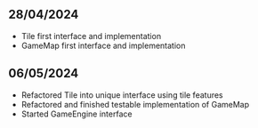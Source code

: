 ## 28/04/2024
- Tile first interface and implementation
- GameMap first interface and implementation

## 06/05/2024
- Refactored Tile into unique interface using tile features
- Refactored and finished testable implementation of GameMap
- Started GameEngine interface